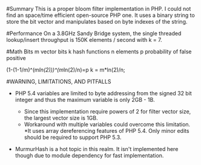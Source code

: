 #Summary
This is a proper bloom filter implementation in PHP.  I could not find an space/time efficient open-source PHP one.
It uses a binary string to store the bit vector and manipulates based on byte indexes of the string.

#Performance
On a 3.8GHz Sandy Bridge system, the single threaded lookup/insert throughput is 150K elements / second with k = 7.


#Math Bits
m vector bits
k hash functions
n elements
p probability of false positive

(1-(1-1/m)^(m*ln(2)))^(m*ln(2)/n)=p
k = m*ln(2)/n;



#WARNING, LIMITATIONS, AND PITFALLS

* PHP 5.4 variables are limited to byte addressing from the signed 32 bit integer and thus the maximum variable is only 2GB - 1B.
	* Since this implementation require powers of 2 for filter vector size, the largest vector size is 1GB.
	* Workaround with multiple variables could overcome this limitation.
	*It uses array dereferencing features of PHP 5.4.  Only minor edits should be required to support PHP 5.3.

* MurmurHash is a hot topic in this realm.  It isn't implemented here though due to module dependency for fast implementation.